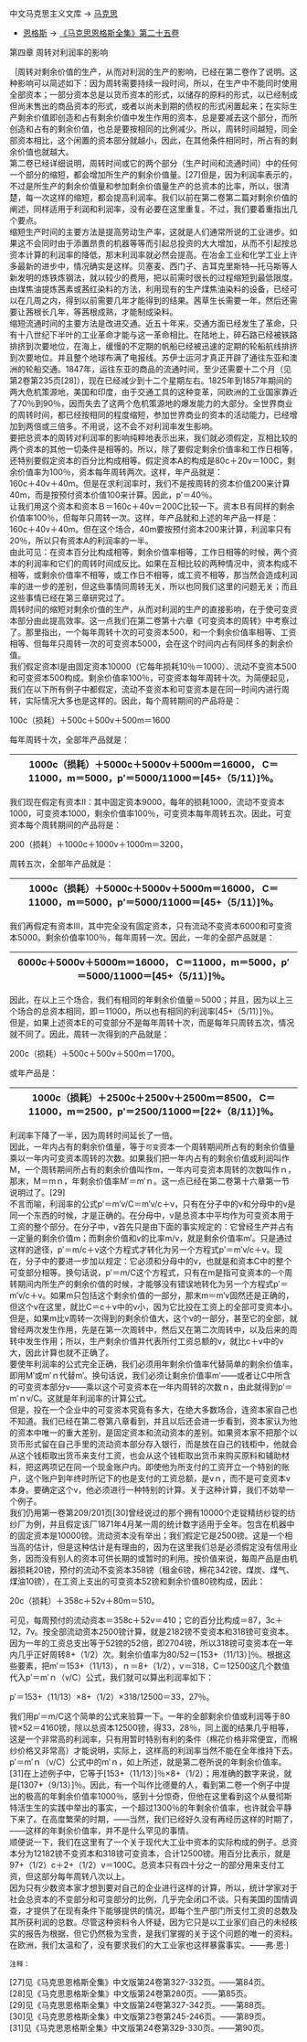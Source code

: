 中文马克思主义文库 -\> [马克思](https://www.marxists.org/chinese/marx/index.htm)
- [恩格斯](https://www.marxists.org/chinese/engels/index.htm) -\>
[《马克思恩格斯全集》第二十五卷](https://www.marxists.org/chinese/marx-engels/25/index.htm)

第四章 周转对利润率的影响

  
  
｛周转对剩余价值的生产，从而对利润的生产的影响，已经在第二卷作了说明。这种影响可以简述如下：因为周转需要持续一段时间，所以，在生产中不能同时使用全部资本；一部分资本总是以货币资本的形式，以储存的原料的形式，以已经制成但尚未售出的商品资本的形式，或者以尚未到期的债权的形式闲置起来；在实际生产剩余价值即创造和占有剩余价值中发生作用的资本，总是要减去这个部分，而所创造和占有的剩余价值，也总是要按相同的比例减少。所以，周转时间越短，同全部资本相比，这个闲置的资本部分就越小，因此，在其他条件相同时，所占有的剩余价值也就越大。  
第二卷已经详细说明，周转时间或它的两个部分（生产时间和流通时间）中的任何一个部分的缩短，都会增加所生产的剩余价值量。[27]但是，因为利润率表示的，不过是所生产的剩余价值量和参加剩余价值量生产的总资本的比率，所以，很清楚，每一次这样的缩短，都会提高利润率。我们以前在第二卷第二篇对剩余价值的阐述，同样适用于利润和利润率，没有必要在这里重复。不过，我们要着重指出几个要点。  
缩短生产时间的主要方法是提高劳动生产率，这就是人们通常所说的工业进步。如果这不会同时由于添置昂贵的机器等等而引起总投资的大大增加，从而不引起按总资本计算的利润率的降低，那末利润率就必然会提高。在冶金工业和化学工业上许多最新的进步中，情况确实是这样。贝塞麦、西门子、吉耳克里斯特—托马斯等人新发明的炼铁炼钢法，就以较少的费用，把以前需时很长的过程缩短到最低限度。由煤焦油提炼茜素或茜红染料的方法，利用现有的生产煤焦油染料的设备，已经可以在几周之内，得到以前需要几年才能得到的结果。茜草生长需要一年，然后还需要让茜根长几年，等茜根成熟，才能制成染料。  
缩短流通时间的主要方法是改进交通。近五十年来，交通方面已经发生了革命，只有十八世纪下半叶的工业革命才能与这一革命相比。在陆地上，碎石路已经被铁路排挤到次要地位，在海上，缓慢的不定期的帆船已经被迅速的定期的轮船航线排挤到次要地位。并且整个地球布满了电报线。苏伊士运河才真正开辟了通往东亚和澳洲的轮船交通。1847年，运往东亚的商品的流通时间，至少还需要十二个月（见第2卷第235页[28]），现在已经减少到十二个星期左右。1825年到1857年期间的两大危机策源地，美国和印度，由于交通工具的这种变革，同欧洲的工业国家靠近了70％到90％，因而失去了这两个危机策源地的爆发能力的大部分。全世界商业的周转时间，都已经按相同的程度缩短，参加世界商业的资本的活动能力，已经增加到两倍或三倍多。不用说，这不会不对利润率发生影响。  
要把总资本的周转对利润率的影响纯粹地表示出来，我们就必须假定，互相比较的两个资本的其他一切条件是相等的。所以，除了要假定剩余价值率和工作日相等，还特别要假定资本的百分比构成相等。假定资本A的构成是80c＋20v＝100C，剩余价值率为100％，资本每年周转两次。这样，年产品就是：  
160c＋40v＋40m。但是在求利润率时，我们不是按周转的资本价值200来计算40m，而是按预付资本价值100来计算。因此，p′＝40％。  
让我们用这个资本和资本Ｂ＝160c＋40v＝200C比较一下。资本Ｂ有同样的剩余价值率100％，但每年只周转一次。这样，年产品就和上述的年产品一样是：  
160c＋40v＋40m。但在这个场合，40m要按预付资本200来计算，利润率只有20％，所以只有资本A的利润率的一半。  
由此可见：在资本百分比构成相等，剩余价值率相等，工作日相等的时候，两个资本的利润率和它们的周转时间成反比。如果在互相比较的两种情况中，资本构成不相等，或剩余价值率不相等，或工作日不相等，或工资不相等，那当然会造成利润率的进一步的差别，但这些事情同周转无关，所以也同我们这里的问题无关；而且这些事情已经在第三章研究过了。  
周转时间的缩短对剩余价值的生产，从而对利润的生产的直接影响，在于使可变资本部分由此提高效率。这一点我们在第二卷第十六章《可变资本的周转》中考察过了。那里指出，一个每年周转十次的可变资本500，和一个剩余价值率相等、工资相等、但每年只周转一次的可变资本5000，会在这个时间内占有同样多的剩余价值。  
我们假定资本Ⅰ是由固定资本10000（它每年损耗10％＝1000）、流动不变资本500和可变资本500构成。剩余价值率100％，可变资本每年周转十次。为简便起见，我们在以下所有例子中都假定，流动不变资本和可变资本是在同一时间内进行周转，实际情况大多也是这样的。因此，每个周转期间的产品将是：  


100c（损耗）＋500c＋500v＋500m＝1600

每年周转十次，全部年产品就是：

| 1000c（损耗）＋5000c＋5000v＋5000m＝16000，  C＝11000，m＝5000，p′＝5000/11000＝[45+（5/11）]％。  |
|----------------------------------------------------------------------------------------------------|


我们现在假定有资本Ⅱ：其中固定资本9000，每年的损耗1000，流动不变资本1000，可变资本1000，剩余价值率100％，可变资本每年周转五次。因此，可变资本每个周转期间的产品将是：  


200（损耗）＋1000c＋1000v＋1000m＝3200，

周转五次，全部年产品就是：

| 1000c（损耗）＋5000c＋5000v＋5000m＝16000，  C＝11000，m＝5000，p′＝5000/11000＝[45+（5/11）]％。  |
|----------------------------------------------------------------------------------------------------|


我们再假定有资本Ⅲ，其中完全没有固定资本，只有流动不变资本6000和可变资本5000。剩余价值率100％，每年周转一次。因此，一年的全部产品就是：

| 6000c＋5000v＋5000m＝16000，  C＝11000，m＝5000，p′＝5000/11000＝[45+（5/11）]％。  |
|-------------------------------------------------------------------------------------|


因此，在以上三个场合，我们有相同的年剩余价值量＝5000；并且，因为以上三个场合的总资本相同，即＝11000，所以也有相同的利润率[45+（5/11）]％。  
但是，如果上述资本E的可变部分不是每年周转十次，而是每年只周转五次，情况就不同了。因此，周转一次得到的产品就是：  


200c（损耗）＋500c＋500v＋500m＝1700。

或年产品是：

| 1000c（损耗）＋2500c＋2500v＋2500m＝8500，  C＝11000，m＝2500，p′＝2500/11000＝[22+（8/11）]％。  |
|---------------------------------------------------------------------------------------------------|


利润率下降了一半，因为周转时间延长了一倍。  
因此，一年内占有的剩余价值量，等于`可变`资本一个周转期间所占有的剩余价值量乘以一年内可变资本周转的次数。如果我们把一年内占有的剩余价值或利润叫作M，一个周转期间所占有的剩余价值叫作m，一年内可变资本周转的次数叫作ｎ，那末，M＝mｎ，年剩余价值率M′＝m′ｎ。这一点已经在第二卷第十六章第一节说明过了。[29]  
不言而喻，利润率的公式p′＝m′v/C＝m′v/c＋v，只有在分子中的v和分母中的v是同一个东西的时候，才是正确的。在分母中，v是总资本中平均作为可变资本用于工资的整个部分。在分子中，v首先只是由下面的事实规定的：它曾经生产并占有一定量的剩余价值m；而剩余价值和v的比率m/v，就是剩余价值率m′。只是通过这样的途径，p′＝m/c＋v这个方程式才转化为另一个方程式p′＝m′v/c＋v。现在，分子中的要进一步加以规定：它必须和分母中的v，也就是和资本C中的整个可变部分相等。换句话说，p′＝m/C这个方程式，只有在m是指可变资本的`一个`周转期间内所生产的剩余价值的时候，才能够没有错误地转化为另一个方程式p′＝m′v/c＋v。如果m只包括这个剩余价值的一部分，那末m＝m′v固然还是正确的，但这个v在这里，就比C＝c＋v中的v小，因为它比投在工资上的全部可变资本小。但是，如果m比v周转一次得到的剩余价值大，这个v的一部分，甚至它的全部，就曾经两次发生作用，先是在第一次周转中，然后又在第二次周转中，以及后来的周转中发生作用；所以，生产剩余价值并代表所付工资总额的v，就比c＋v中的v大，因此计算也就不正确了。  
要使年利润率的公式完全正确，我们必须用年剩余价值率代替简单的剩余价值率，即用M′或m′ｎ代替m′。换句话说，我们必须让剩余价值率m′——或者让C中所含的可变资本部分v——乘以这个可变资本在一年内周转的次数ｎ，由此就得到p′＝m′ｎv/C。这就是年利润率的计算公式。  
但是，投在一个企业中的可变资本究竟有多大，在绝大多数场合，连资本家自己也不知道。我们已经在第二卷第八章看到，并且以后还会进一步看到，资本家认为他的资本中唯一的重大差别，是固定资本和流动资本的差别。如果资本家不把那个以货币形式留在自己手里的流动资本部分存入银行，而是放在自己的钱柜中，他就会从这个钱柜取出货币来支付工资，也会从这个钱柜取出货币来购买原料和辅助材料，把这两项记在同一个现金账户内。即使他为所支付的工资开立一个特别的账户，这个账户到年终时所记下的也是支付的工资总额，是vｎ，而不是可变资本v本身。要确定这个v，他必须进行一种特别的计算。关于这种计算，我们不妨举一个例子。  
我们仍用第一卷第209/201页[30]曾经说过的那个拥有10000个走锭精纺纱锭的纺纱厂为例，并且假定该厂1871年4月某一周的统计数字适用于全年。包含在机器中的固定资本是10000镑。流动资本没有举出；我们假定它是2500镑。这是一个相当高的估计，但是这种估计是有理由的，因为在这里我们总是必须假定没有信用业务，因而没有别人的资本可供长期的或暂时的利用。按价值来说，每周产品是由机器损耗20镑，预付的流动不变资本358镑（租金6镑，棉花342镑，煤炭、煤气、煤油10镑），在工资上支出的可变资本52镑和剩余价值80镑构成，因此：  


20c（损耗）＋358c＋52v＋80m＝510。

可见，每周预付的流动资本＝358c＋52v＝410；它的百分比构成＝87，3c＋12，7v。按全部流动资本2500镑计算，就是2182镑不变资本和318镑可变资本。因为一年的工资总支出等于52镑的52倍，即2704镑，所以318镑可变资本在一年内几乎正好周转8+（1/2）次。剩余价值率为80/52＝[153+（11/13）]％。根据这些要素，把m′＝153+（11/13），ｎ＝8+（1/2），v＝318，C＝12500这几个数值代入p′＝m′ｎ（v/C）公式，我们就可以算出利润率如下：  


p′＝153+（11/13）×8+（1/2）×318/12500＝33，27％。

我们用p′＝m/C这个简单的公式来验算一下。一年的全部剩余价值或利润等于80镑×52＝4160镑，除以总资本12500镑，得33，28％，同上面的结果几乎相等，这是一个非常高的利润率，只有用暂时特别有利的条件（棉花价格非常便宜，而棉纱价格又非常高）才能说明，实际上，这样高的利润率当然不能在全年维持下去。  
p′＝m′ｎ（v/C）公式中的m′ｎ，如上所述，就是第二卷所说的年剩余价值率。[31]在上述例子中，它等于[153+（11/13）]％×8+（1/2）；用准确的数字来说，就是[1307+（9/13）]％。因此，有一个叫作比德曼的人，看到第二卷一个例子中提出的极高的年剩余价值率1000％，感到十分惊奇，但他在这里看到这个从曼彻斯特活生生的实践中举出的事实，一个超过1300％的年剩余价值率，也许就会平静下来了。在高度繁荣的时期，——当然，我们已经好久没有再经历这样的时期了，——这样的年剩余价值率，并不是什么罕见的事情。  
顺便说一下，我们在这里有了一个关于现代大工业中资本的实际构成的例子。总资本分为12182镑不变资本和318镑可变资本，合计12500镑。用百分比表示，就是97+（1/2）c＋2+（1/2）v＝100C。总资本只有四十分之一的部分用来支付工资，但这部分每年周转八次以上。  
因为只有少数资本家才想到要对自己的企业进行这样的计算，所以，统计学家对于社会总资本的不变部分和可变部分的比例，几乎完全闭口不谈。只有美国的国情调查，才提供了在现有条件下能够提供的情况，即每个生产部门所支付工资的总数及其所获利润的总数。尽管这种资料令人怀疑，因为它只是以工业家们自己的未经核实的报告为根据，但它仍然极为宝贵，是我们掌握的关于这个问题的唯一的资料。在欧洲，我们太温和了，没有要求我们的大工业家也这样暴露事实。——弗·恩·｝  
  


`注释：`

  
  
[27]见《马克思恩格斯全集》中文版第24卷第327-332页。——第84页。  
[28]见《马克思恩格斯全集》中文版第24卷第280页。——第85页。  
[29]见《马克思恩格斯全集》中文版第24卷第327-342页。——第88页。  
[30]见《马克思恩格斯全集》中文版第23卷第245-246页。——第89页。  
[31]见《马克思恩格斯全集》中文版第24卷第329-330页。——第90页。  


